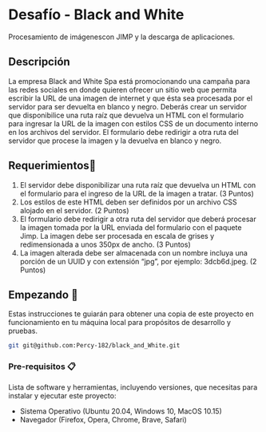 # Desafío - Black and White

Procesamiento de imágenescon JIMP y la descarga de aplicaciones.

## Descripción

La empresa Black and White Spa está promocionando una campaña para las redes sociales en donde quieren ofrecer un sitio web que permita escribir la URL de una imagen de internet y que ésta sea procesada por el servidor para ser devuelta en blanco y negro. Deberás crear un servidor que disponibilice una ruta raíz que devuelva un HTML con el formulario para ingresar la URL de la imagen con estilos CSS de un documento interno en los archivos del servidor. El formulario debe redirigir a otra ruta del servidor que procese la imagen y la devuelva en blanco y negro.

## Requerimientos📜

1. El servidor debe disponibilizar una ruta raíz que devuelva un HTML con el formulario
   para el ingreso de la URL de la imagen a tratar. (3 Puntos)
2. Los estilos de este HTML deben ser definidos por un archivo CSS alojado en el
   servidor. (2 Puntos)
3. El formulario debe redirigir a otra ruta del servidor que deberá procesar la imagen
   tomada por la URL enviada del formulario con el paquete Jimp. La imagen debe ser
   procesada en escala de grises y redimensionada a unos 350px de ancho. (3 Puntos)
4. La imagen alterada debe ser almacenada con un nombre incluya una porción de un
   UUID y con extensión “jpg”, por ejemplo: 3dcb6d.jpeg. (2 Puntos)

## Empezando 🚀

Estas instrucciones te guiarán para obtener una copia de este proyecto en funcionamiento en tu máquina local para propósitos de desarrollo y pruebas.

```bash
git git@github.com:Percy-182/black_and_White.git
```

### Pre-requisitos 📋

Lista de software y herramientas, incluyendo versiones, que necesitas para instalar y ejecutar este proyecto:

- Sistema Operativo (Ubuntu 20.04, Windows 10, MacOS 10.15)
- Navegador (Firefox, Opera, Chrome, Brave, Safari)
